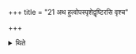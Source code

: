+++
title = "21 अथ हुत्वोपस्पृशेद्वृष्टिरसि वृश्च"

+++

<details><summary>थिते</summary>

अथ हुत्वोपस्पृशेद्वृष्टिरसि वृश्च मे पाप्मानमिति २१
</details>
